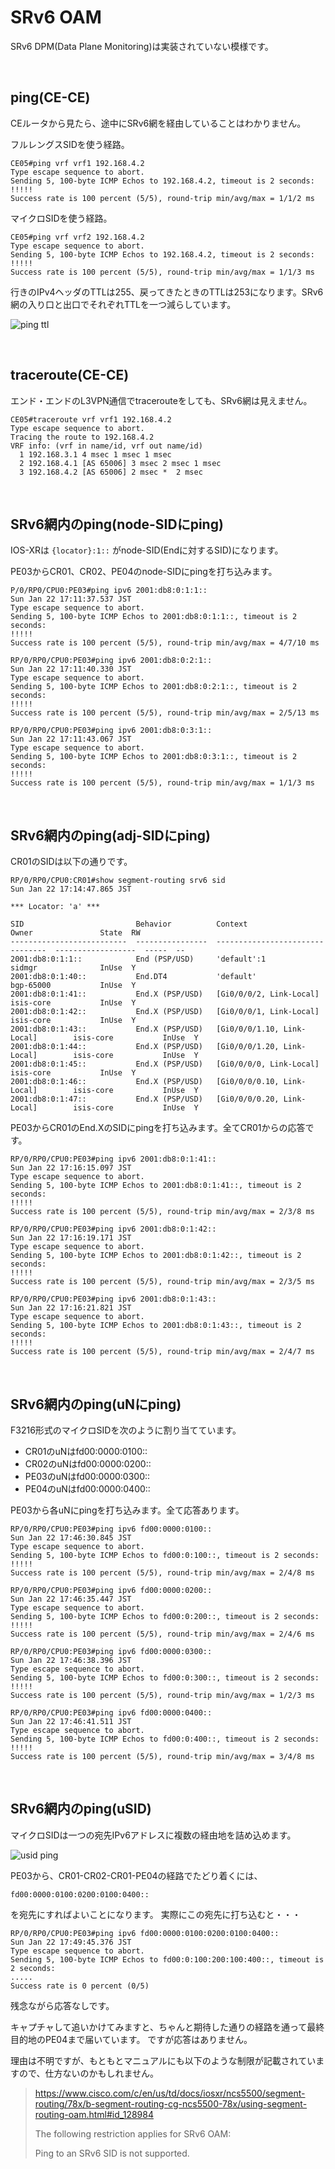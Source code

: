 # SRv6 OAM

SRv6 DPM(Data Plane Monitoring)は実装されていない模様です。

<br>

## ping(CE-CE)

CEルータから見たら、途中にSRv6網を経由していることはわかりません。

フルレングスSIDを使う経路。

```
CE05#ping vrf vrf1 192.168.4.2
Type escape sequence to abort.
Sending 5, 100-byte ICMP Echos to 192.168.4.2, timeout is 2 seconds:
!!!!!
Success rate is 100 percent (5/5), round-trip min/avg/max = 1/1/2 ms
```

マイクロSIDを使う経路。

```
CE05#ping vrf vrf2 192.168.4.2
Type escape sequence to abort.
Sending 5, 100-byte ICMP Echos to 192.168.4.2, timeout is 2 seconds:
!!!!!
Success rate is 100 percent (5/5), round-trip min/avg/max = 1/1/3 ms
```

行きのIPv4ヘッダのTTLは255、戻ってきたときのTTLは253になります。SRv6網の入り口と出口でそれぞれTTLを一つ減らしています。

![ping ttl](img/srv6_oam_ping_ttl.drawio.png)


<br>

## traceroute(CE-CE)

エンド・エンドのL3VPN通信でtracerouteをしても、SRv6網は見えません。

```
CE05#traceroute vrf vrf1 192.168.4.2
Type escape sequence to abort.
Tracing the route to 192.168.4.2
VRF info: (vrf in name/id, vrf out name/id)
  1 192.168.3.1 4 msec 1 msec 1 msec
  2 192.168.4.1 [AS 65006] 3 msec 2 msec 1 msec
  3 192.168.4.2 [AS 65006] 2 msec *  2 msec
```

<br>

## SRv6網内のping(node-SIDにping)

IOS-XRは `{locator}:1::` がnode-SID(Endに対するSID)になります。

PE03からCR01、CR02、PE04のnode-SIDにpingを打ち込みます。

```
P/0/RP0/CPU0:PE03#ping ipv6 2001:db8:0:1:1::
Sun Jan 22 17:11:37.537 JST
Type escape sequence to abort.
Sending 5, 100-byte ICMP Echos to 2001:db8:0:1:1::, timeout is 2 seconds:
!!!!!
Success rate is 100 percent (5/5), round-trip min/avg/max = 4/7/10 ms

RP/0/RP0/CPU0:PE03#ping ipv6 2001:db8:0:2:1::
Sun Jan 22 17:11:40.330 JST
Type escape sequence to abort.
Sending 5, 100-byte ICMP Echos to 2001:db8:0:2:1::, timeout is 2 seconds:
!!!!!
Success rate is 100 percent (5/5), round-trip min/avg/max = 2/5/13 ms

RP/0/RP0/CPU0:PE03#ping ipv6 2001:db8:0:3:1::
Sun Jan 22 17:11:43.067 JST
Type escape sequence to abort.
Sending 5, 100-byte ICMP Echos to 2001:db8:0:3:1::, timeout is 2 seconds:
!!!!!
Success rate is 100 percent (5/5), round-trip min/avg/max = 1/1/3 ms
```

<br>

## SRv6網内のping(adj-SIDにping)

CR01のSIDは以下の通りです。

```
RP/0/RP0/CPU0:CR01#show segment-routing srv6 sid
Sun Jan 22 17:14:47.865 JST

*** Locator: 'a' ***

SID                         Behavior          Context                           Owner               State  RW
--------------------------  ----------------  --------------------------------  ------------------  -----  --
2001:db8:0:1:1::            End (PSP/USD)     'default':1                       sidmgr              InUse  Y
2001:db8:0:1:40::           End.DT4           'default'                         bgp-65000           InUse  Y
2001:db8:0:1:41::           End.X (PSP/USD)   [Gi0/0/0/2, Link-Local]           isis-core           InUse  Y
2001:db8:0:1:42::           End.X (PSP/USD)   [Gi0/0/0/1, Link-Local]           isis-core           InUse  Y
2001:db8:0:1:43::           End.X (PSP/USD)   [Gi0/0/0/1.10, Link-Local]        isis-core           InUse  Y
2001:db8:0:1:44::           End.X (PSP/USD)   [Gi0/0/0/1.20, Link-Local]        isis-core           InUse  Y
2001:db8:0:1:45::           End.X (PSP/USD)   [Gi0/0/0/0, Link-Local]           isis-core           InUse  Y
2001:db8:0:1:46::           End.X (PSP/USD)   [Gi0/0/0/0.10, Link-Local]        isis-core           InUse  Y
2001:db8:0:1:47::           End.X (PSP/USD)   [Gi0/0/0/0.20, Link-Local]        isis-core           InUse  Y
```

PE03からCR01のEnd.XのSIDにpingを打ち込みます。全てCR01からの応答です。

```
RP/0/RP0/CPU0:PE03#ping ipv6 2001:db8:0:1:41::
Sun Jan 22 17:16:15.097 JST
Type escape sequence to abort.
Sending 5, 100-byte ICMP Echos to 2001:db8:0:1:41::, timeout is 2 seconds:
!!!!!
Success rate is 100 percent (5/5), round-trip min/avg/max = 2/3/8 ms

RP/0/RP0/CPU0:PE03#ping ipv6 2001:db8:0:1:42::
Sun Jan 22 17:16:19.171 JST
Type escape sequence to abort.
Sending 5, 100-byte ICMP Echos to 2001:db8:0:1:42::, timeout is 2 seconds:
!!!!!
Success rate is 100 percent (5/5), round-trip min/avg/max = 2/3/5 ms

RP/0/RP0/CPU0:PE03#ping ipv6 2001:db8:0:1:43::
Sun Jan 22 17:16:21.821 JST
Type escape sequence to abort.
Sending 5, 100-byte ICMP Echos to 2001:db8:0:1:43::, timeout is 2 seconds:
!!!!!
Success rate is 100 percent (5/5), round-trip min/avg/max = 2/4/7 ms
```

<br>

## SRv6網内のping(uNにping)

F3216形式のマイクロSIDを次のように割り当てています。

- CR01のuNはfd00:0000:0100::
- CR02のuNはfd00:0000:0200::
- PE03のuNはfd00:0000:0300::
- PE04のuNはfd00:0000:0400::

PE03から各uNにpingを打ち込みます。全て応答あります。

```
RP/0/RP0/CPU0:PE03#ping ipv6 fd00:0000:0100::
Sun Jan 22 17:46:30.845 JST
Type escape sequence to abort.
Sending 5, 100-byte ICMP Echos to fd00:0:100::, timeout is 2 seconds:
!!!!!
Success rate is 100 percent (5/5), round-trip min/avg/max = 2/4/8 ms

RP/0/RP0/CPU0:PE03#ping ipv6 fd00:0000:0200::
Sun Jan 22 17:46:35.447 JST
Type escape sequence to abort.
Sending 5, 100-byte ICMP Echos to fd00:0:200::, timeout is 2 seconds:
!!!!!
Success rate is 100 percent (5/5), round-trip min/avg/max = 2/4/6 ms

RP/0/RP0/CPU0:PE03#ping ipv6 fd00:0000:0300::
Sun Jan 22 17:46:38.396 JST
Type escape sequence to abort.
Sending 5, 100-byte ICMP Echos to fd00:0:300::, timeout is 2 seconds:
!!!!!
Success rate is 100 percent (5/5), round-trip min/avg/max = 1/2/3 ms

RP/0/RP0/CPU0:PE03#ping ipv6 fd00:0000:0400::
Sun Jan 22 17:46:41.511 JST
Type escape sequence to abort.
Sending 5, 100-byte ICMP Echos to fd00:0:400::, timeout is 2 seconds:
!!!!!
Success rate is 100 percent (5/5), round-trip min/avg/max = 3/4/8 ms
```

<br>

## SRv6網内のping(uSID)

マイクロSIDは一つの宛先IPv6アドレスに複数の経由地を詰め込めます。

![usid ping](img/srv6_oam_usid_ping.drawio.png)

PE03から、CR01-CR02-CR01-PE04の経路でたどり着くには、

`fd00:0000:0100:0200:0100:0400::`

を宛先にすればよいことになります。
実際にこの宛先に打ち込むと・・・

```
RP/0/RP0/CPU0:PE03#ping ipv6 fd00:0000:0100:0200:0100:0400::
Sun Jan 22 17:49:45.376 JST
Type escape sequence to abort.
Sending 5, 100-byte ICMP Echos to fd00:0:100:200:100:400::, timeout is 2 seconds:
.....
Success rate is 0 percent (0/5)
```

残念ながら応答なしです。

キャプチャして追いかけてみますと、ちゃんと期待した通りの経路を通って最終目的地のPE04まで届いています。
ですが応答はありません。

理由は不明ですが、もともとマニュアルにも以下のような制限が記載されていますので、仕方ないのかもしれません。

> https://www.cisco.com/c/en/us/td/docs/iosxr/ncs5500/segment-routing/78x/b-segment-routing-cg-ncs5500-78x/using-segment-routing-oam.html#id_128984
>
> The following restriction applies for SRv6 OAM:
>
> Ping to an SRv6 SID is not supported.
